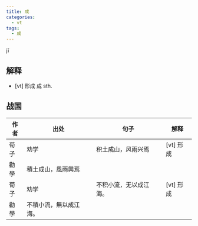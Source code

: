 ```yaml
---
title: 成
categories:
  - vt
tags:
  - 成
---
```

jī
<!-- more -->

## 解释
* [vt] 形成
  成 sth.

## 战国

作者|出处|句子|解释
---|---|---|---
荀子|劝学|积土成山，风雨兴焉| [vt] 形成
 |勸學|積土成山，風雨興焉|
荀子|劝学|不积小流，无以成江海。|[vt] 形成
 |勸學|不積小流，無以成江海。|
